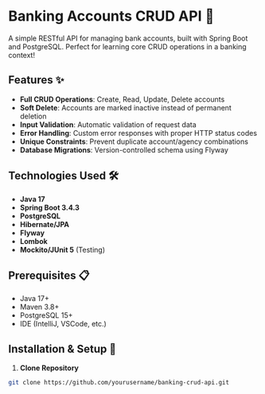 # Banking Accounts CRUD API 🏦

A simple RESTful API for managing bank accounts, built with Spring Boot and PostgreSQL. Perfect for learning core CRUD operations in a banking context!

## Features ✨

- **Full CRUD Operations**: Create, Read, Update, Delete accounts
- **Soft Delete**: Accounts are marked inactive instead of permanent deletion
- **Input Validation**: Automatic validation of request data
- **Error Handling**: Custom error responses with proper HTTP status codes
- **Unique Constraints**: Prevent duplicate account/agency combinations
- **Database Migrations**: Version-controlled schema using Flyway

## Technologies Used 🛠️

- **Java 17**
- **Spring Boot 3.4.3**
- **PostgreSQL**
- **Hibernate/JPA**
- **Flyway**
- **Lombok**
- **Mockito/JUnit 5** (Testing)

## Prerequisites 📋

- Java 17+
- Maven 3.8+
- PostgreSQL 15+
- IDE (IntelliJ, VSCode, etc.)

## Installation & Setup 🚀

1. **Clone Repository**
```bash
git clone https://github.com/yourusername/banking-crud-api.git
